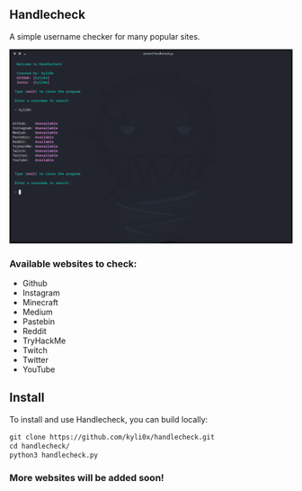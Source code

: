 ## Handlecheck
A simple username checker for many popular sites.

<p align="center">
    <img src="https://github.com/kyli0x/handlecheck/blob/main/handlecheck.png">
</p>

### Available websites to check:
- Github
- Instagram
- Minecraft
- Medium
- Pastebin
- Reddit
- TryHackMe
- Twitch
- Twitter
- YouTube

## Install
To install and use Handlecheck, you can build locally:
```
git clone https://github.com/kyli0x/handlecheck.git
cd handlecheck/
python3 handlecheck.py
```

### More websites will be added soon!
